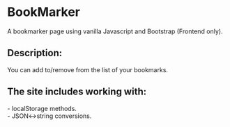 # BookMarker
A bookmarker page using vanilla Javascript and Bootstrap (Frontend only).

<h2>Description:</h2>
You can add to/remove from the list of your bookmarks.

<h2>The site includes working with:</h2>
- localStorage methods. <br>
- JSON<->string conversions. 

